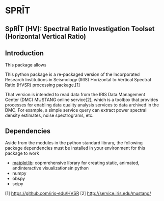 # SPRĪT 
## SpRĪT (HV): Spectral Ratio Investigation Toolset (Horizontal Vertical Ratio)

## Introduction

This package allows 

This python package is a re-packaged version of the Incorporated Research Institutions in Seismology (IRIS) Horizontal to Vertical Spectral Ratio (HVSR) processing package.[1]

That version is intended to read data from the IRIS Data Management Center (DMC) MUSTANG online service[2], which is a toolbox that provides processes for enabling data quality analysis services to data archived in the DMC. For example, a simple service query can extract power spectral density estimates, noise spectrograms, etc.

## Dependencies 
Aside from the modules in the python standard library, the following package dependencies must be installed in your environment for this package to work
- [matplotlib](https://matplotlib.org/): copmrehensive library for creating static, animated, andinteractive visualizationsin python
- numpy
- obspy
- scipy

[1] https://github.com/iris-edu/HVSR
[2] http://service.iris.edu/mustang/
